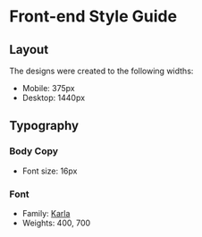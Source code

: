 # Front-end Style Guide

## Layout

The designs were created to the following widths:

- Mobile: 375px
- Desktop: 1440px
## Typography

### Body Copy

- Font size: 16px

### Font

- Family: [Karla](https://fonts.google.com/specimen/Karla)
- Weights: 400, 700